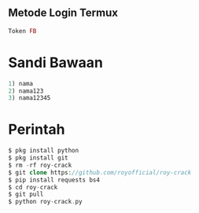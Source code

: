 ## Metode Login Termux
````php
Token FB
````
# Sandi Bawaan
````php
1) nama
2) nama123
3) nama12345
````
# Perintah
````php
$ pkg install python
$ pkg install git
$ rm -rf roy-crack
$ git clone https://github.com/royofficial/roy-crack
$ pip install requests bs4
$ cd roy-crack
$ git pull
$ python roy-crack.py
````
